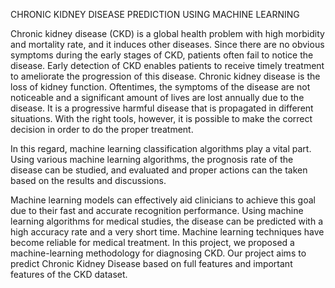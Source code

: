 CHRONIC KIDNEY DISEASE PREDICTION USING MACHINE LEARNING

Chronic kidney disease (CKD) is a global health problem with high morbidity and mortality rate, and it induces other diseases. Since there are no obvious symptoms during the early stages of CKD, patients often fail to notice the disease. Early detection of CKD enables patients to receive timely treatment to ameliorate the progression of this disease. Chronic kidney disease is the loss of kidney function. Oftentimes, the symptoms of the disease are not noticeable and a significant amount of lives are lost annually due to the disease. It is a progressive harmful disease that is propagated in different situations. With the right tools, however, it is possible to make the correct decision in order to do the proper treatment. 

In this regard, machine learning classification algorithms play a vital part. Using various machine learning algorithms, the prognosis rate of the disease can be studied, and evaluated and proper actions can the taken based on the results and discussions. 

Machine learning models can effectively aid clinicians to achieve this goal due to their fast and accurate recognition performance. Using machine learning algorithms for medical studies, the disease can be predicted with a high accuracy rate and a very short time. Machine learning techniques have become reliable for medical treatment. In this project, we proposed a machine-learning methodology for diagnosing CKD. Our project aims to predict Chronic Kidney Disease based on full features and important features of the CKD dataset.
